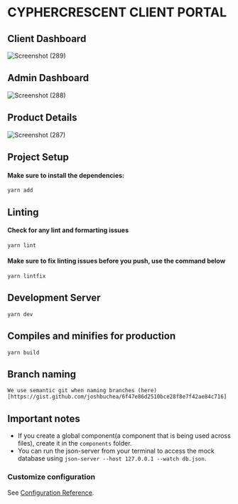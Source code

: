# CYPHERCRESCENT CLIENT PORTAL

## Client Dashboard
![Screenshot (289)](https://github.com/cyphercrescent/CCL-Client-Portal-Admin/assets/115640033/6bef298f-811e-4d44-a090-954d0b3c0435)

## Admin Dashboard
![Screenshot (288)](https://github.com/cyphercrescent/CCL-Client-Portal-Admin/assets/115640033/309d23e1-c25d-4389-abc2-568878a878b6)


## Product Details
![Screenshot (287)](https://github.com/cyphercrescent/CCL-Client-Portal-Admin/assets/115640033/f6db6d42-5c2a-4d4a-b405-783a71f68eb2)

## Project Setup
#### Make sure to install the dependencies:
```
yarn add
```

## Linting 
#### Check for any lint and formarting issues
```
yarn lint
```
#### Make sure to fix linting issues before you push, use the command below
```
yarn lintfix
```
## Development Server
```
yarn dev
```

## Compiles and minifies for production
```
yarn build
```

## Branch naming
```
We use semantic git when naming branches (here)[https://gist.github.com/joshbuchea/6f47e86d2510bce28f8e7f42ae84c716]
```

## Important notes
- If you create a global component(a component that is being used across files), create it in the `components` folder.
- You can run the json-server from your terminal to access the mock database using ```json-server --host 127.0.0.1 --watch db.json```.

### Customize configuration
See [Configuration Reference](https://cli.vuejs.org/config/).
